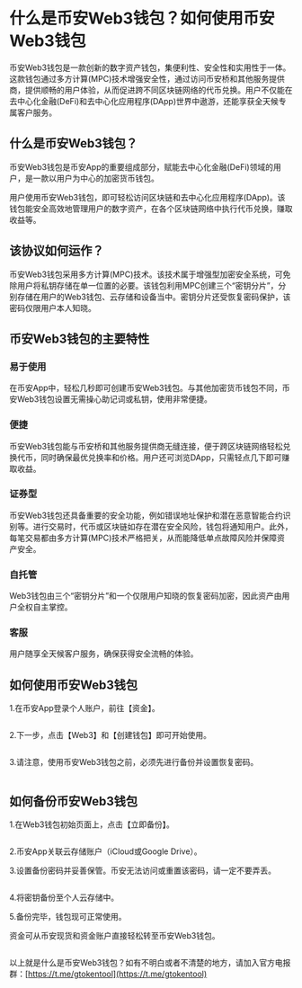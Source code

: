 # 什么是币安Web3钱包？如何使用币安Web3钱包

币安Web3钱包是一款创新的数字资产钱包，集便利性、安全性和实用性于一体。这款钱包通过多方计算(MPC)技术增强安全性，通过访问币安桥和其他服务提供商，提供顺畅的用户体验，从而促进跨不同区块链网络的代币兑换。用户不仅能在去中心化金融(DeFi)和去中心化应用程序(DApp)世界中遨游，还能享获全天候专属客户服务。

## 什么是币安Web3钱包？

币安Web3钱包是币安App的重要组成部分，赋能去中心化金融(DeFi)领域的用户，是一款以用户为中心的加密货币钱包。

用户使用币安Web3钱包，即可轻松访问区块链和去中心化应用程序(DApp)。该钱包能安全高效地管理用户的数字资产，在各个区块链网络中执行代币兑换，赚取收益等。

## 该协议如何运作？

币安Web3钱包采用多方计算(MPC)技术。该技术属于增强型加密安全系统，可免除用户将私钥存储在单一位置的必要。该钱包利用MPC创建三个“密钥分片”，分别存储在用户的Web3钱包、云存储和设备当中。密钥分片还受恢复密码保护，该密码仅限用户本人知晓。

## 币安Web3钱包的主要特性

### 易于使用

在币安App中，轻松几秒即可创建币安Web3钱包。与其他加密货币钱包不同，币安Web3钱包设置无需操心助记词或私钥，使用非常便捷。

### 便捷

币安Web3钱包能与币安桥和其他服务提供商无缝连接，便于跨区块链网络轻松兑换代币，同时确保最优兑换率和价格。用户还可浏览DApp，只需轻点几下即可赚取收益。

### 证券型

币安Web3钱包还具备重要的安全功能，例如错误地址保护和潜在恶意智能合约识别等。进行交易时，代币或区块链如存在潜在安全风险，钱包将通知用户。此外，每笔交易都由多方计算(MPC)技术严格把关，从而能降低单点故障风险并保障资产安全。

### 自托管

Web3钱包由三个“密钥分片”和一个仅限用户知晓的恢复密码加密，因此资产由用户全权自主掌控。

### 客服

用户随享全天候客户服务，确保获得安全流畅的体验。

## 如何使用币安Web3钱包

1.在币安App登录个人账户，前往【资金】。

<figure><img src="../.gitbook/assets/2024222151045363.jpg" alt=""><figcaption></figcaption></figure>

2.下一步，点击【Web3】和【创建钱包】即可开始使用。

<figure><img src="../.gitbook/assets/2024222151045363 (1).jpg" alt=""><figcaption></figcaption></figure>

3.请注意，使用币安Web3钱包之前，必须先进行备份并设置恢复密码。

<figure><img src="../.gitbook/assets/2024222151045363 (2).jpg" alt=""><figcaption></figcaption></figure>

## 如何备份币安Web3钱包

1.在Web3钱包初始页面上，点击【立即备份】。

<figure><img src="../.gitbook/assets/2024222151045363 (3).jpg" alt=""><figcaption></figcaption></figure>

2.币安App关联云存储账户（iCloud或Google Drive）。

3.设置备份密码并妥善保管。币安无法访问或重置该密码，请一定不要弄丢。

<figure><img src="../.gitbook/assets/2024222151045363 (4).jpg" alt=""><figcaption></figcaption></figure>

4.将密钥备份至个人云存储中。

5.备份完毕，钱包现可正常使用。

资金可从币安现货和资金账户直接轻松转至币安Web3钱包。

<figure><img src="../.gitbook/assets/2024222151045363 (5).jpg" alt=""><figcaption></figcaption></figure>

以上就是什么是币安Web3钱包？如有不明白或者不清楚的地方，请加入官方电报群：[https://t.me/gtokentool](https://t.me/gtokentool)
